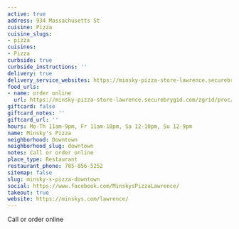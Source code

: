 ```yaml
---
active: true
address: 934 Massachusetts St
cuisine: Pizza
cuisine_slugs:
- pizza
cuisines:
- Pizza
curbside: true
curbside_instructions: ''
delivery: true
delivery_service_websites: https://minsky-pizza-store-lawrence.securebrygid.com/zgrid/proc/site/sitep.jsp
food_urls:
- name: order online
  url: https://minsky-pizza-store-lawrence.securebrygid.com/zgrid/proc/site/sitep.jsp
giftcard: false
giftcard_notes: ''
giftcard_url: ''
hours: Mo-Th 11am-9pm, Fr 11am-10pm, Sa 12-10pm, Su 12-9pm
name: Minsky's Pizza
neighborhood: Downtown
neighborhood_slug: downtown
notes: Call or order online
place_type: Restaurant
restaurant_phone: 785-856-5252
sitemap: false
slug: minsky-s-pizza-downtown
social: https://www.facebook.com/MinskysPizzaLawrence/
takeout: true
website: https://minskys.com/lawrence/
---
```


Call or order online